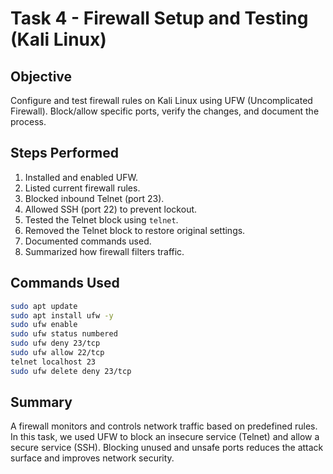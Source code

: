 # Task 4 - Firewall Setup and Testing (Kali Linux)

## Objective
Configure and test firewall rules on Kali Linux using UFW (Uncomplicated Firewall). Block/allow specific ports, verify the changes, and document the process.

## Steps Performed
1. Installed and enabled UFW.
2. Listed current firewall rules.
3. Blocked inbound Telnet (port 23).
4. Allowed SSH (port 22) to prevent lockout.
5. Tested the Telnet block using `telnet`.
6. Removed the Telnet block to restore original settings.
7. Documented commands used.
8. Summarized how firewall filters traffic.

## Commands Used
```bash
sudo apt update
sudo apt install ufw -y
sudo ufw enable
sudo ufw status numbered
sudo ufw deny 23/tcp
sudo ufw allow 22/tcp
telnet localhost 23
sudo ufw delete deny 23/tcp
```

## Summary
A firewall monitors and controls network traffic based on predefined rules. In this task, we used UFW to block an insecure service (Telnet) and allow a secure service (SSH). Blocking unused and unsafe ports reduces the attack surface and improves network security.

